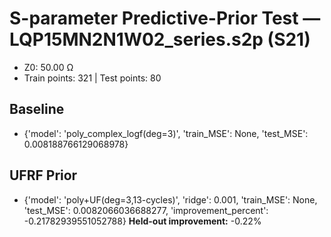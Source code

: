 # S-parameter Predictive-Prior Test — LQP15MN2N1W02_series.s2p (S21)
- Z0: 50.00 Ω
- Train points: 321  |  Test points: 80

## Baseline
- {'model': 'poly_complex_logf(deg=3)', 'train_MSE': None, 'test_MSE': 0.008188766129068978}

## UFRF Prior
- {'model': 'poly+UF(deg=3,13-cycles)', 'ridge': 0.001, 'train_MSE': None, 'test_MSE': 0.0082066036688277, 'improvement_percent': -0.21782939551052788}
**Held-out improvement:** -0.22%
